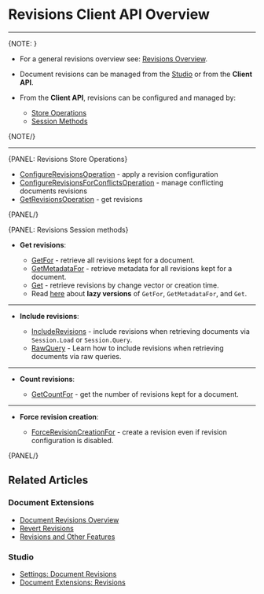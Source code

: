 # Revisions Client API Overview

---

{NOTE: }

* For a general revisions overview see: [Revisions Overview](../../../document-extensions/revisions/overview).  

* Document revisions can be managed from the [Studio](../../../studio/database/settings/document-revisions) or from the __Client API__.  

* From the __Client API__, revisions can be configured and managed by:  
    * [Store Operations](../../../document-extensions/revisions/client-api/overview#revisions-store-operations)  
    * [Session Methods](../../../document-extensions/revisions/client-api/overview#revisions-session-methods)  

{NOTE/}

---

{PANEL: Revisions Store Operations}

* [ConfigureRevisionsOperation](../../../document-extensions/revisions/client-api/operations/configure-revisions) - apply a revision configuration
* [ConfigureRevisionsForConflictsOperation](../../../document-extensions/revisions/client-api/operations/conflict-revisions-configuration) - manage conflicting documents revisions
* [GetRevisionsOperation](../../../document-extensions/revisions/client-api/operations/get-revisions) - get revisions

{PANEL/}

{PANEL: Revisions Session methods}

* __Get revisions__:  

  * [GetFor](../../../document-extensions/revisions/client-api/session/loading#getfor) - retrieve all revisions kept for a document.
  * [GetMetadataFor](../../../document-extensions/revisions/client-api/session/loading#getmetadatafor) - retrieve metadata for all revisions kept for a document.
  * [Get](../../../document-extensions/revisions/client-api/session/loading#get) - retrieve revisions by change vector or creation time.
  * Read [here](../../../client-api/session/how-to/perform-operations-lazily#getRevisions) about __lazy versions__ of `GetFor`, `GetMetadataFor`, and `Get`.

---

* __Include revisions__:  

  * [IncludeRevisions](../../../document-extensions/revisions/client-api/session/including#section) - include revisions when retrieving documents via `Session.Load` or `Session.Query`.  
  * [RawQuery](../../../document-extensions/revisions/client-api/session/including#including-revisions-with-session.advanced.rawquery) - Learn how to include revisions when retrieving documents via raw queries.

---

* __Count revisions__:  

  * [GetCountFor](../../../document-extensions/revisions/client-api/session/counting#getcountfor) - get the number of revisions kept for a document.  

---

* __Force revision creation__:

    * [ForceRevisionCreationFor](../../../document-extensions/revisions/overview#force-revision-creation-via-api) - create a revision even if revision configuration is disabled.

{PANEL/}

## Related Articles

### Document Extensions

* [Document Revisions Overview](../../../document-extensions/revisions/overview)  
* [Revert Revisions](../../../document-extensions/revisions/revert-revisions)  
* [Revisions and Other Features](../../../document-extensions/revisions/revisions-and-other-features)  

### Studio

* [Settings: Document Revisions](../../../studio/database/settings/document-revisions)  
* [Document Extensions: Revisions](../../../studio/database/document-extensions/revisions)  
